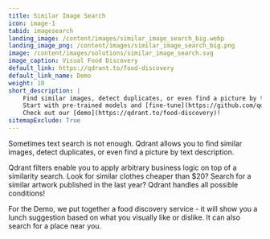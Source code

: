 ```yaml
---
title: Similar Image Search
icon: image-1
tabid: imagesearch
landing_image: /content/images/similar_image_search_big.webp
landing_image_png: /content/images/similar_image_search_big.png
image: /content/images/solutions/similar_image_search.svg
image_caption: Visual Food Discovery
default_link: https://qdrant.to/food-discovery
default_link_name: Demo
weight: 10
short_description: |
    Find similar images, detect duplicates, or even find a picture by text description - all of that you can do with Qdrant.
    Start with pre-trained models and [fine-tune](https://github.com/qdrant/quaterion) them for better accuracy. 
    Check out our [demo](https://qdrant.to/food-discovery)!
sitemapExclude: True
---
```


Sometimes text search is not enough. Qdrant allows you to find similar images, detect duplicates, or even find a picture by text description. 

Qdrant filters enable you to apply arbitrary business logic on top of a similarity search.
Look for similar clothes cheaper than $20? Search for a similar artwork published in the last year?
Qdrant handles all possible conditions!

For the Demo, we put together a food discovery service - it will show you a lunch suggestion based on what you visually like or dislike. It can also search for a place near you.

